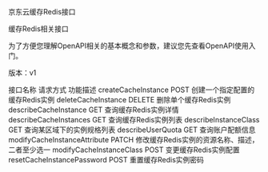京东云缓存Redis接口

缓存Redis相关接口

为了方便您理解OpenAPI相关的基本概念和参数，建议您先查看OpenAPI使用入门。

版本：v1

接口名称	请求方式	功能描述
createCacheInstance	POST	创建一个指定配置的缓存Redis实例
deleteCacheInstance	DELETE	删除单个缓存Redis实例
describeCacheInstance	GET	查询缓存Redis实例详情
describeCacheInstances	GET	查询缓存Redis实例列表
describeInstanceClass	GET	查询某区域下的实例规格列表
describeUserQuota	GET	查询账户配额信息
modifyCacheInstanceAttribute	PATCH	修改缓存Redis实例的资源名称、描述，二者至少选一
modifyCacheInstanceClass	POST	变更缓存Redis实例配置
resetCacheInstancePassword	POST	重置缓存Redis实例密码
